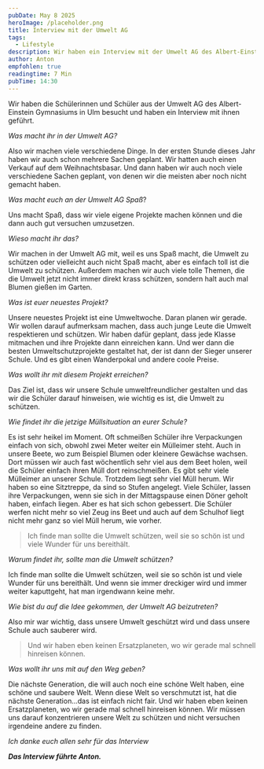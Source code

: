 ```yaml
---
pubDate: May 8 2025
heroImage: /placeholder.png
title: Interview mit der Umwelt AG
tags:
  - Lifestyle
description: Wir haben ein Interview mit der Umwelt AG des Albert-Einstein Gymnasiums Ulm/Wiblingen geführt.
author: Anton
empfohlen: true
readingtime: 7 Min
pubTime: 14:30
---
```


Wir haben die Schülerinnen und Schüler aus der Umwelt AG des Albert-Einstein Gymnasiums in Ulm besucht und haben ein Interview mit ihnen geführt.

_Was macht ihr in der Umwelt AG?_

Also wir machen viele verschiedene Dinge. In der ersten Stunde dieses Jahr haben wir auch schon mehrere Sachen geplant. Wir hatten auch einen Verkauf auf dem Weihnachtsbasar. Und dann haben wir auch noch viele verschiedene Sachen geplant, von denen wir die meisten aber noch nicht gemacht haben.

_Was macht euch an der Umwelt AG Spaß_?

Uns macht Spaß, dass wir viele eigene Projekte machen können und die dann auch gut versuchen umzusetzen.

_Wieso macht ihr das?_

Wir machen in der Umwelt AG mit, weil es uns Spaß macht, die Umwelt zu schützen oder vielleicht auch nicht Spaß macht, aber es einfach toll ist die Umwelt zu schützen.
Außerdem machen wir auch viele tolle Themen, die die Umwelt jetzt nicht immer direkt krass schützen, sondern halt auch mal Blumen gießen im Garten.

_Was ist euer neuestes Projekt?_

Unsere neuestes Projekt ist eine Umweltwoche. Daran planen wir gerade.
Wir wollen darauf aufmerksam machen, dass auch junge Leute die Umwelt respektieren und schützen.
Wir haben dafür geplant, dass jede Klasse mitmachen und ihre Projekte dann einreichen kann. Und wer dann die besten Umweltschutzprojekte gestaltet hat, der ist dann der Sieger unserer Schule. Und es gibt einen Wanderpokal und andere coole Preise.

_Was wollt ihr mit diesem Projekt erreichen?_

Das Ziel ist, dass wir unsere Schule umweltfreundlicher gestalten und das wir die Schüler darauf hinweisen, wie wichtig es ist, die Umwelt zu schützen.

_Wie findet ihr die jetzige Müllsituation an eurer Schule?_

Es ist sehr heikel im Moment. Oft schmeißen Schüler ihre Verpackungen einfach von sich, obwohl zwei Meter weiter ein Mülleimer steht.
Auch in unsere Beete, wo zum Beispiel Blumen oder kleinere Gewächse wachsen. Dort müssen wir auch fast wöchentlich sehr viel aus dem Beet holen, weil die Schüler einfach ihren Müll dort reinschmeißen.
Es gibt sehr viele Mülleimer an unserer Schule. Trotzdem liegt sehr viel Müll herum.
Wir haben so eine Sitztreppe, da sind so Stufen angelegt. Viele Schüler, lassen ihre Verpackungen, wenn sie sich in der Mittagspause einen Döner geholt haben, einfach liegen.
Aber es hat sich schon gebessert. Die Schüler werfen nicht mehr so viel Zeug ins Beet und auch auf dem Schulhof liegt nicht mehr ganz so viel Müll herum, wie vorher.

> Ich finde man sollte die Umwelt schützen, weil sie so schön ist und viele Wunder für uns bereithält.

_Warum findet ihr, sollte man die Umwelt schützen?_

Ich finde man sollte die Umwelt schützen, weil sie so schön ist und viele Wunder für uns bereithält. Und wenn sie immer dreckiger wird und immer weiter kaputtgeht, hat man irgendwann keine mehr.

_Wie bist du auf die Idee gekommen, der Umwelt AG beizutreten?_

Also mir war wichtig, dass unsere Umwelt geschützt wird und dass unsere Schule auch sauberer wird.

> Und wir haben eben keinen Ersatzplaneten, wo wir gerade mal schnell hinreisen können.

_Was wollt ihr uns mit auf den Weg geben?_

Die nächste Generation, die will auch noch eine schöne Welt haben, eine schöne und saubere Welt. Wenn diese Welt so verschmutzt ist, hat die nächste Generation...das ist einfach nicht fair.
Und wir haben eben keinen Ersatzplaneten, wo wir gerade mal schnell hinreisen können. Wir müssen uns darauf konzentrieren unsere Welt zu schützen und nicht versuchen irgendeine andere zu finden.

_Ich danke euch allen sehr für das Interview_

**_Das Interview führte Anton._**
